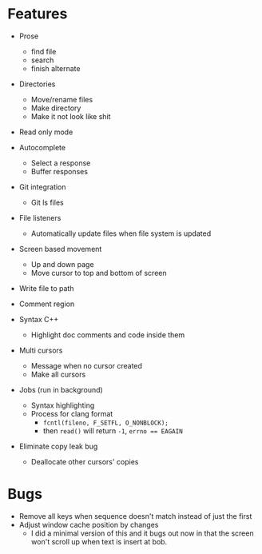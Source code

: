# Features
* Prose
  - find file
  - search
  - finish alternate

* Directories
  - Move/rename files
  - Make directory
  - Make it not look like shit

* Read only mode

* Autocomplete
  - Select a response
  - Buffer responses

* Git integration
  - Git ls files

* File listeners
  - Automatically update files when file system is updated

* Screen based movement
  - Up and down page
  - Move cursor to top and bottom of screen

* Write file to path
* Comment region

* Syntax C++
  - Highlight doc comments and code inside them

* Multi cursors
  - Message when no cursor created
  - Make all cursors

* Jobs (run in background)
  - Syntax highlighting
  - Process for clang format
    + `fcntl(fileno, F_SETFL, O_NONBLOCK);`
    + then `read()` will return `-1`, `errno == EAGAIN`

* Eliminate copy leak bug
  - Deallocate other cursors' copies

# Bugs
* Remove all keys when sequence doesn't match instead of just the first
* Adjust window cache position by changes
  - I did a minimal version of this and it bugs out now in that the screen won't scroll up when text is insert at bob.
